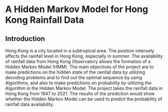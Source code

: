 # A Hidden Markov Model for Hong Kong Rainfall Data

## Introduction

Hong Kong is a city located in a subtropical area. The position intensely affects the rainfall level in Hong Kong, especially in summer. The availability of rainfall data from Hong Kong Observatory allows the formation of a Hidden Markov Model (HMM). 
The main objectives of the project are to make predictions on the hidden state of the rainfall data by utilizing decoding problems and to find out the optimal sequence by using Algorithms, and also to make predictions on probability by utilizing the Algorithm in the Hidden Markov Model. The project takes the rainfall data in Hong Kong from 1947 to 2021. 
The results of the prediction would show whether the Hidden Markov Model can be used to predict the probability of rainfall data availability. 
